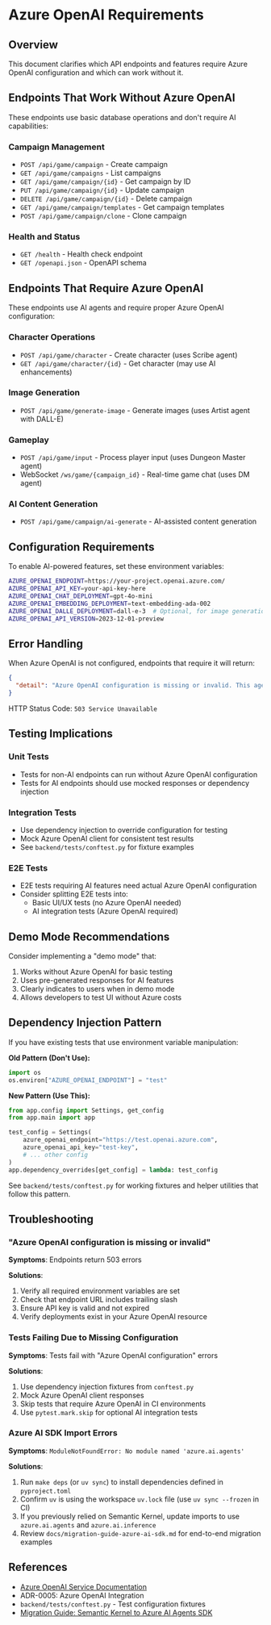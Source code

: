 # Azure OpenAI Requirements

## Overview

This document clarifies which API endpoints and features require Azure OpenAI configuration and which can work without it.

## Endpoints That Work Without Azure OpenAI

These endpoints use basic database operations and don't require AI capabilities:

### Campaign Management
- `POST /api/game/campaign` - Create campaign
- `GET /api/game/campaigns` - List campaigns
- `GET /api/game/campaign/{id}` - Get campaign by ID
- `PUT /api/game/campaign/{id}` - Update campaign
- `DELETE /api/game/campaign/{id}` - Delete campaign
- `GET /api/game/campaign/templates` - Get campaign templates
- `POST /api/game/campaign/clone` - Clone campaign

### Health and Status
- `GET /health` - Health check endpoint
- `GET /openapi.json` - OpenAPI schema

## Endpoints That Require Azure OpenAI

These endpoints use AI agents and require proper Azure OpenAI configuration:

### Character Operations
- `POST /api/game/character` - Create character (uses Scribe agent)
- `GET /api/game/character/{id}` - Get character (may use AI enhancements)

### Image Generation
- `POST /api/game/generate-image` - Generate images (uses Artist agent with DALL-E)

### Gameplay
- `POST /api/game/input` - Process player input (uses Dungeon Master agent)
- WebSocket `/ws/game/{campaign_id}` - Real-time game chat (uses DM agent)

### AI Content Generation
- `POST /api/game/campaign/ai-generate` - AI-assisted content generation

## Configuration Requirements

To enable AI-powered features, set these environment variables:

```bash
AZURE_OPENAI_ENDPOINT=https://your-project.openai.azure.com/
AZURE_OPENAI_API_KEY=your-api-key-here
AZURE_OPENAI_CHAT_DEPLOYMENT=gpt-4o-mini
AZURE_OPENAI_EMBEDDING_DEPLOYMENT=text-embedding-ada-002
AZURE_OPENAI_DALLE_DEPLOYMENT=dall-e-3  # Optional, for image generation
AZURE_OPENAI_API_VERSION=2023-12-01-preview
```

## Error Handling

When Azure OpenAI is not configured, endpoints that require it will return:

```json
{
  "detail": "Azure OpenAI configuration is missing or invalid. This agentic demo requires proper Azure OpenAI setup."
}
```

HTTP Status Code: `503 Service Unavailable`

## Testing Implications

### Unit Tests
- Tests for non-AI endpoints can run without Azure OpenAI configuration
- Tests for AI endpoints should use mocked responses or dependency injection

### Integration Tests
- Use dependency injection to override configuration for testing
- Mock Azure OpenAI client for consistent test results
- See `backend/tests/conftest.py` for fixture examples

### E2E Tests
- E2E tests requiring AI features need actual Azure OpenAI configuration
- Consider splitting E2E tests into:
  - Basic UI/UX tests (no Azure OpenAI needed)
  - AI integration tests (Azure OpenAI required)

## Demo Mode Recommendations

Consider implementing a "demo mode" that:
1. Works without Azure OpenAI for basic testing
2. Uses pre-generated responses for AI features
3. Clearly indicates to users when in demo mode
4. Allows developers to test UI without Azure costs

## Dependency Injection Pattern

If you have existing tests that use environment variable manipulation:

**Old Pattern (Don't Use):**
```python
import os
os.environ["AZURE_OPENAI_ENDPOINT"] = "test"
```

**New Pattern (Use This):**
```python
from app.config import Settings, get_config
from app.main import app

test_config = Settings(
    azure_openai_endpoint="https://test.openai.azure.com",
    azure_openai_api_key="test-key",
    # ... other config
)
app.dependency_overrides[get_config] = lambda: test_config
```

See `backend/tests/conftest.py` for working fixtures and helper utilities that follow this pattern.

## Troubleshooting

### "Azure OpenAI configuration is missing or invalid"

**Symptoms**: Endpoints return 503 errors

**Solutions**:
1. Verify all required environment variables are set
2. Check that endpoint URL includes trailing slash
3. Ensure API key is valid and not expired
4. Verify deployments exist in your Azure OpenAI resource

### Tests Failing Due to Missing Configuration

**Symptoms**: Tests fail with "Azure OpenAI configuration" errors

**Solutions**:
1. Use dependency injection fixtures from `conftest.py`
2. Mock Azure OpenAI client responses
3. Skip tests that require Azure OpenAI in CI environments
4. Use `pytest.mark.skip` for optional AI integration tests

### Azure AI SDK Import Errors

**Symptoms**: `ModuleNotFoundError: No module named 'azure.ai.agents'`

**Solutions**:
1. Run `make deps` (or `uv sync`) to install dependencies defined in `pyproject.toml`
2. Confirm `uv` is using the workspace `uv.lock` file (use `uv sync --frozen` in CI)
3. If you previously relied on Semantic Kernel, update imports to use `azure.ai.agents` and `azure.ai.inference`
4. Review `docs/migration-guide-azure-ai-sdk.md` for end-to-end migration examples

## References

- [Azure OpenAI Service Documentation](https://learn.microsoft.com/en-us/azure/ai-services/openai/)
- ADR-0005: Azure OpenAI Integration
- `backend/tests/conftest.py` - Test configuration fixtures
- [Migration Guide: Semantic Kernel to Azure AI Agents SDK](migration-guide-azure-ai-sdk.md)
